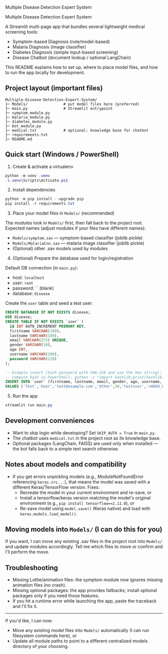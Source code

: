 Multiple Disease Detection Expert System

Multiple Disease Detection Expert System

A Streamlit multi-page app that bundles several lightweight medical screening tools:

- Symptom-based Diagnosis (rule/model-based)
- Malaria Diagnosis (image classifier)
- Diabetes Diagnosis (simple input-based screening)
- Disease Chatbot (document lookup / optional LangChain)

This README explains how to set up, where to place model files, and how to run the app locally for development.

## Project layout (important files)

```
Multiple-Disease-Detection-Expert-System/
├─ Models/                # put model files here (preferred)
├─ main.py                # Streamlit entrypoint
├─ symptom_module.py
├─ malaria_module.py
├─ diabetes_module.py
├─ bot_module.py
├─ medical.txt            # optional: knowledge base for chatbot
├─ requirements.txt
├─ README.md
```

## Quick start (Windows / PowerShell)

1) Create & activate a virtualenv

```powershell
python -m venv .venv
.\.venv\Scripts\Activate.ps1
```

2) Install dependencies

```powershell
python -m pip install --upgrade pip
pip install -r requirements.txt
```

3) Place your model files in `Models/` (recommended)

The modules look in `Models/` first, then fall back to the project root. Expected names (adjust modules if your files have different names):

- `Models/symptom.sav`  — symptom-based classifier (joblib pickle)
- `Models/MalariaCnn.sav` — malaria image classifier (joblib pickle)
- (Optional) other .sav models used by modules

4) (Optional) Prepare the database used for login/registration

Default DB connection (in `main.py`):

- host: `localhost`
- user: `root`
- password: `` (blank)
- database: `disease`

Create the `user` table and seed a test user:

```sql
CREATE DATABASE IF NOT EXISTS disease;
USE disease;
CREATE TABLE IF NOT EXISTS `user` (
  id INT AUTO_INCREMENT PRIMARY KEY,
  firstname VARCHAR(100),
  lastname VARCHAR(100),
  email VARCHAR(255) UNIQUE,
  gender VARCHAR(20),
  age INT,
  username VARCHAR(100),
  password VARCHAR(128)
);

-- Example insert (hash password with SHA-256 and use the hex string):
-- compute hash in PowerShell: python -c "import hashlib;print(hashlib.sha256(b'password123').hexdigest())"
INSERT INTO `user` (firstname, lastname, email, gender, age, username, password)
VALUES ('Test','User','test@example.com','Other',30,'testuser','<HASH_HEX>');
```

5) Run the app

```powershell
streamlit run main.py
```

## Development conveniences

- Want to skip login while developing? Set `SKIP_AUTH = True` in `main.py`.
- The chatbot uses `medical.txt` in the project root as its knowledge base.
- Optional packages (LangChain, FAISS) are used only when installed — the bot falls back to a simple text search otherwise.

## Notes about models and compatibility

- If you get errors unpickling models (e.g., ModuleNotFoundError referencing `keras.src...`), that means the model was saved with a different Keras/TensorFlow version. Fixes:
  - Recreate the model in your current environment and re-save, or
  - Install a tensorflow/keras version matching the model's original environment (e.g., `pip install tensorflow==2.11.0`), or
  - Re-save model using `model.save()` (Keras native) and load with `keras.models.load_model()`.

## Moving models into `Models/` (I can do this for you)

If you want, I can move any existing .sav files in the project root into `Models/` and update modules accordingly. Tell me which files to move or confirm and I'll perform the move.

## Troubleshooting

- Missing Lottie/animation files: the symptom module now ignores missing animation files (no crash).
- Missing optional packages: the app provides fallbacks; install optional packages only if you need those features.
- If you hit a runtime error while launching the app, paste the traceback and I'll fix it.

---

If you'd like, I can now:

- Move any existing model files into `Models/` automatically (I can run filesystem commands here), or
- Update all module paths to point to a different centralized models directory of your choosing.
